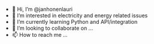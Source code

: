 - 👋 Hi, I’m @janhonenlauri
- 👀 I’m interested in electricity and energy related issues
- 🌱 I’m currently learning Python and API/integration
- 💞️ I’m looking to collaborate on ...
- 📫 How to reach me ...

<!---
janhonenlauri/janhonenlauri is a ✨ special ✨ repository because its `README.md` (this file) appears on your GitHub profile.
You can click the Preview link to take a look at your changes.
--->
